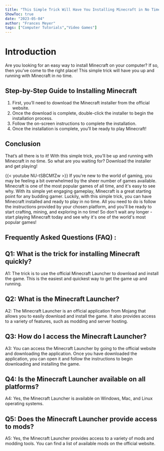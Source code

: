 ```yaml
---
title: "This Simple Trick Will Have You Installing Minecraft in No Time!"
ShowToc: true 
date: "2023-05-04"
author: "Frances Meyer" 
tags: ["Computer Tutorials","Video Games"]
---
```

# Introduction
Are you looking for an easy way to install Minecraft on your computer? If so, then you’ve come to the right place! This simple trick will have you up and running with Minecraft in no time. 

## Step-by-Step Guide to Installing Minecraft
1. First, you’ll need to download the Minecraft installer from the official website. 
2. Once the download is complete, double-click the installer to begin the installation process. 
3. Follow the on-screen instructions to complete the installation. 
4. Once the installation is complete, you’ll be ready to play Minecraft!

## Conclusion
That’s all there is to it! With this simple trick, you’ll be up and running with Minecraft in no time. So what are you waiting for? Download the installer and get playing!

{{< youtube NU-tSBCMfZw >}} 
If you're new to the world of gaming, you may be feeling a bit overwhelmed by the sheer number of games available. Minecraft is one of the most popular games of all time, and it's easy to see why. With its simple yet engaging gameplay, Minecraft is a great starting point for any budding gamer. Luckily, with this simple trick, you can have Minecraft installed and ready to play in no time. All you need to do is follow the instructions provided by your chosen platform, and you'll be ready to start crafting, mining, and exploring in no time! So don't wait any longer - start playing Minecraft today and see why it's one of the world's most popular games!

## Frequently Asked Questions (FAQ) :
## Q1: What is the trick for installing Minecraft quickly?
A1: The trick is to use the official Minecraft Launcher to download and install the game. This is the easiest and quickest way to get the game up and running.

## Q2: What is the Minecraft Launcher?
A2: The Minecraft Launcher is an official application from Mojang that allows you to easily download and install the game. It also provides access to a variety of features, such as modding and server hosting.

## Q3: How do I access the Minecraft Launcher?
A3: You can access the Minecraft Launcher by going to the official website and downloading the application. Once you have downloaded the application, you can open it and follow the instructions to begin downloading and installing the game.

## Q4: Is the Minecraft Launcher available on all platforms?
A4: Yes, the Minecraft Launcher is available on Windows, Mac, and Linux operating systems.

## Q5: Does the Minecraft Launcher provide access to mods?
A5: Yes, the Minecraft Launcher provides access to a variety of mods and modding tools. You can find a list of available mods on the official website.





